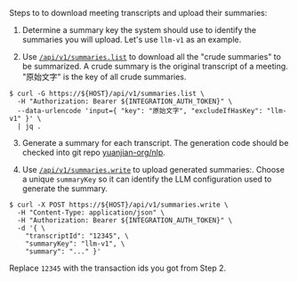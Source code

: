
Steps to to download meeting transcripts and upload their summaries:

1. Determine a summary key the system should use to identify the summaries you will upload. Let's use `llm-v1` as an example.

2. Use [`/api/v1/summaries.list`](../src/api/routes/summaries.ts) to download all the "crude summaries" to be summarized. A crude summary is the original transcript of a meeting. "原始文字" is the key of all crude summaries.
```
$ curl -G https://${HOST}/api/v1/summaries.list \
  -H "Authorization: Bearer ${INTEGRATION_AUTH_TOKEN}" \
  --data-urlencode 'input={ "key": "原始文字", "excludeIfHasKey": "llm-v1" }' \
  | jq .
```

3. Generate a summary for each transcript. The generation code should be checked into git repo [yuanjian-org/nlp](https://github.com/yuanjian-org/nlp).

4. Use [`/api/v1/summaries.write`](../src/api/routes/summaries.ts) to upload generated summaries:.
   Choose a unique `summaryKey` so it can identify the LLM configuration used to generate the summary.
```
$ curl -X POST https://${HOST}/api/v1/summaries.write \
  -H "Content-Type: application/json" \
  -H "Authorization: Bearer ${INTEGRATION_AUTH_TOKEN}" \
  -d '{ \
    "transcriptId": "12345", \
    "summaryKey": "llm-v1", \
    "summary": "..." }'
```
Replace `12345` with the transaction ids you got from Step 2.